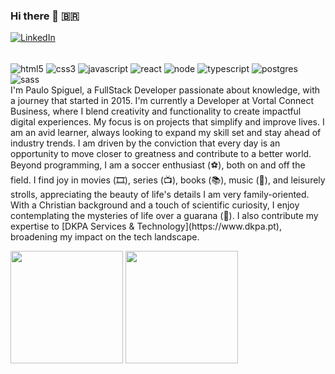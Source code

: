 ### Hi there 👋 🇧🇷

[![LinkedIn](https://img.shields.io/badge/LinkedIn-0077B5?style=for-the-badge&logo=linkedin&logoColor=white)](https://www.linkedin.com/in/paulo-spiguel/)

<!--**PauloSpiguel/PauloSpiguel** is a ✨ _special_ ✨ repository because its `README.md` (this file) appears on your GitHub profile.--!>

<div style="display: inline_block"><br/>
   <img align="center" alt="html5" src="https://img.shields.io/badge/HTML5-E34F26?style=for-the-badge&logo=html5&logoColor=white">
   <img align="center" alt="css3" src="https://img.shields.io/badge/CSS3-1572B6?style=for-the-badge&logo=css3&logoColor=white">
   <img align="center" alt="javascript" src="https://img.shields.io/badge/JavaScript-F7DF1E?style=for-the-badge&logo=javascript&logoColor=black">
   <img align="center" alt="react" src="https://img.shields.io/badge/React-20232A?style=for-the-badge&logo=react&logoColor=61DAFB">
   <img align="center" alt="node" src="https://img.shields.io/badge/Node.js-43853D?style=for-the-badge&logo=node.js&logoColor=white">
   <img align="center" alt="typescript" src="https://img.shields.io/badge/TypeScript-007ACC?style=for-the-badge&logo=typescript&logoColor=white">
   <img align="center" alt="postgres" src="https://img.shields.io/badge/PostgreSQL-316192?style=for-the-badge&logo=postgresql&logoColor=white">
   <img align="center" alt="sass" src="https://img.shields.io/badge/Sass-CC6699?style=for-the-badge&logo=sass&logoColor=white">
</div>

I'm Paulo Spiguel, a FullStack Developer passionate about knowledge, with a journey that started in 2015. I'm currently a Developer at Vortal Connect Business, where I blend creativity and functionality to create impactful digital experiences.

My focus is on projects that simplify and improve lives. I am an avid learner, always looking to expand my skill set and stay ahead of industry trends. I am driven by the conviction that every day is an opportunity to move closer to greatness and contribute to a better world.

Beyond programming, I am a soccer enthusiast (⚽️), both on and off the field. I find joy in movies (🎞️), series (📺), books (📚), music (🎵), and leisurely strolls, appreciating the beauty of life's details I am very family-oriented. With a Christian background and a touch of scientific curiosity, I enjoy contemplating the mysteries of life over a guarana (🥤).

I also contribute my expertise to [DKPA Services & Technology](https://www.dkpa.pt), broadening my impact on the tech landscape.

<p>
  <img height="180em" src="https://github-readme-stats.vercel.app/api?username=PauloSpiguel&show_icons=true&hide_border=true&&count_private=true&include_all_commits=true&theme=radical" />
  <img height="180em" src="https://github-readme-stats.vercel.app/api/top-langs/?username=PauloSpiguel&count_private=true&include_all_commits=true&show_icons=true&hide_border=true&hide=html&layout=compact&langs_count=8&theme=radical"/>
</p>


